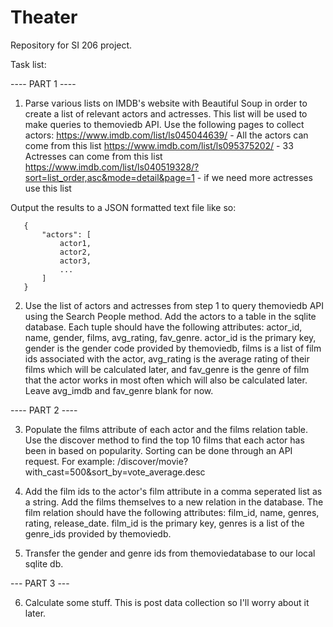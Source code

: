 # Theater
Repository for SI 206 project.

Task list:

 ---- PART 1 ----

1. Parse various lists on IMDB's website with Beautiful Soup in order to create a list of relevant actors and actresses. This list will be used to make queries to themoviedb API. Use the following pages to collect actors: 
https://www.imdb.com/list/ls045044639/ - All the actors can come from this list
https://www.imdb.com/list/ls095375202/ - 33 Actresses can come from this list 
https://www.imdb.com/list/ls040519328/?sort=list_order,asc&mode=detail&page=1 - if we need more actresses use this list

Output the results to a JSON formatted text file like so:

       {
           "actors": [
               actor1,
               actor2,
               actor3,
               ...
           ]
       }

2. Use the list of actors and actresses from step 1 to query themoviedb API using the Search People method. Add the actors to a table in the sqlite database. Each tuple should have the following attributes: actor_id, name, gender, films, avg_rating, fav_genre. actor_id is the primary key, gender is the gender code provided by themoviedb, films is a list of film ids associated with the actor, avg_rating is the average rating of their films which will be calculated later, and fav_genre is the genre of film that the actor works in most often which will also be calculated later. Leave avg_imdb and fav_genre blank for now.

---- PART 2 ----

3. Populate the films attribute of each actor and the films relation table. Use the discover method to find the top 10 films that each actor has been in based on popularity. Sorting can be done through an API request. For example: 
    /discover/movie?with_cast=500&sort_by=vote_average.desc

4. Add the film ids to the actor's film attribute in a comma seperated list as a string. Add the films themselves to a new relation in the database. The film relation should have the following attributes: film_id, name, genres, rating, release_date. film_id is the primary key, genres is a list of the genre_ids provided by themoviedb. 

5. Transfer the gender and genre ids from themoviedatabase to our local sqlite db.

--- PART 3 --- 

6. Calculate some stuff. This is post data collection so I'll worry about it later.